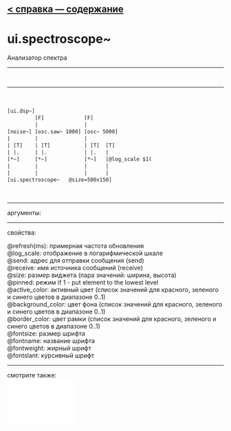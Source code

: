 [< справка — содержание](index.html)
---

# ui.spectroscope~


Анализатор спектра

---

<br>


---


```


[ui.dsp~]
         [F]             [F]
         |               |
[noise~] [osc.saw~ 1000] [osc~ 5000]
|        |               |
| [T]    | [T]           | [T]  [T]
| |.     | |.            | |.   |
[*~]     [*~]            [*~]   [@log_scale $1(
|        |               |      |
|        |               |      |
[ui.spectroscope~   @size=500x150]

            
```

---
аргументы:


---
свойства:

@refresh(ms): примерная частота обновления<br>
@log_scale: отображение в логарифмической шкале<br>
@send: адрес для отправки сообщения (send)<br>
@receive: имя источника сообщений (receive)<br>
@size: размер виджета (пара значений: ширина, высота)<br>
@pinned: режим  if 1 - put element
            to the lowest level<br>
@active_color: активный цвет (список значений для красного, зеленого и синего цветов в диапазоне 0..1)<br>
@background_color: цвет фона (список значений для красного, зеленого и синего цветов в диапазоне 0..1)<br>
@border_color: цвет рамки (список значений для красного, зеленого и синего цветов в диапазоне 0..1)<br>
@fontsize: 
            размер шрифта<br>
@fontname: название шрифта<br>
@fontweight: жирный шрифт<br>
@fontslant: курсивный шрифт<br>

---
смотрите также:<br>
[![ui.scope~](img/object_ui.scope~.png)](ui.scope~.html)
